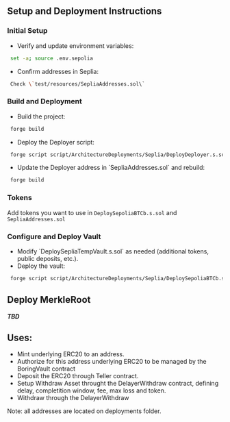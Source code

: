 ## Setup and Deployment Instructions

### Initial Setup

- Verify and update environment variables:
 ```bash
  set -a; source .env.sepolia
 ```
- Confirm addresses in Seplia:
 ```bash
  Check \`test/resources/SepliaAddresses.sol\`
 ```

### Build and Deployment
- Build the project:
 ```bash
  forge build
 ```
- Deploy the Deployer script:
 ```bash
  forge script script/ArchitectureDeployments/Seplia/DeployDeployer.s.sol:DeployDeployerScript --with-gas-price 30000000000 --slow --broadcast -vvvvvv
 ```
- Update the Deployer address in \`SepliaAddresses.sol\` and rebuild:
 ```bash
  forge build
 ```

### Tokens

Add tokens you want to use in `DeploySepoliaBTCb.s.sol` and `SepliaAddresses.sol`

### Configure and Deploy Vault
- Modify \`DeploySepliaTempVault.s.sol\` as needed (additional tokens, public deposits, etc.).
- Deploy the vault:
 ```bash
  forge script script/ArchitectureDeployments/Seplia/DeploySepoliaBTCb.s.sol:DeploySepoliaBTCb --with-gas-price 30000000000 --slow --broadcast -vvvvv
 ```

## Deploy MerkleRoot

***TBD***

## Uses:

- Mint underlying ERC20 to an address.
- Authorize for this address underlying ERC20 to be managed by the BoringVault contract
- Deposit the ERC20 through Teller contract.
- Setup Withdraw Asset throught the DelayerWithdraw contract, defining delay, completition window, fee, max loss and token.
- Withdraw through the DelayerWithdraw

Note: all addresses are located on deployments folder.
